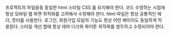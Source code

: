 
프로젝트의 파일을동 동일한 html 스타일 CSS 를 유지해야 한다.
코드 수정하는 시점에 항상 모바일 웹 화면 최적화를 고려해서 수정해야 한다.
html 파일은 항상 공통적인 헤더, 풋터를 사용한다.
로그인, 회원가입 모달의 기능도 항상 어떤 페이지도 동일하게 적용된다.
스타일 개선 할때 항상 테마 다크와 화이튼 최적화를 염두하고 수정되어야 한다.